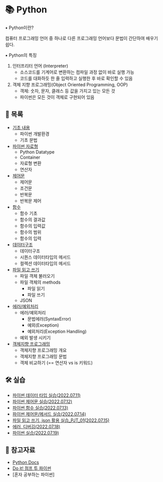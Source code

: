 # 📚 Python

▪ Python이란?

컴퓨터 프로그래밍 언어 중 하나로 다른 프로그래밍 언어보다 문법이 간단하여 배우기 쉽다.

▪ Python의 특징

1. 인터프리터 언어 (Interpreter)
   - 소스코드를 기계어로 변환하는 컴파일 과정 없이 바로 실행 가능
   - 코드를 대화하듯 한 줄 입력하고 실행한 후 바로 확인할 수 있음
2. 객체 지향 프로그래밍(Object Oriented Programming, OOP)
   - 객체: 숫자, 문자, 클래스 등 값을 가지고 있는 모든 것
   - 파이썬은 모든 것이 객체로 구현되어 있음



## 📃 목록

- [기초 내용](https://github.com/hyejinny97/TIL/blob/master/Python/base.md)
  - 파이썬 개발환경
  - 기초 문법
- [파이썬 자료형](https://github.com/hyejinny97/TIL/blob/master/Python/datatype.md)
  - Python Datatype
  - Container
  - 자료형 변환
  - 연산자
- [제어문](https://github.com/hyejinny97/TIL/blob/master/Python/control_statement.md)
  - 제어문
  - 조건문
  - 반복문
  - 반복문 제어
- [함수](https://github.com/hyejinny97/TIL/blob/master/Python/function.md)
  - 함수 기초
  - 함수의 결과값
  - 함수의 입력값
  - 함수의 범위
  - 함수의 입력
- [데이터구조](https://github.com/hyejinny97/TIL/blob/master/Python/data_structure.md)
  - 데이터구조
  - 시퀀스 데이터타입의 메서드
  - 컬렉션 데이터타입의 메서드
- [파일 읽고 쓰기](https://github.com/hyejinny97/TIL/blob/master/Python/file_object.md)
  - 파일 객체 불러오기
  - 파일 객체의 methods
    - 파일 읽기
    - 파일 쓰기
  - JSON
- [에러/예외처리](https://github.com/hyejinny97/TIL/blob/master/Python/error_debug.md)
  - 에러/예외처리
    - 문법에러(SyntaxError)
    - 예외(Exception)
    - 예외처리(Exception Handling)
  - 예외 발생 시키기
- [객체지향 프로그래밍](https://github.com/hyejinny97/TIL/blob/master/Python/OOP.md)
  - 객체지향 프로그래밍 개요
  - 객체지향 프로그래밍 문법
  - 객체 비교하기 (== 연산자 vs is 키워드)


## 🛠 실습
- [파이썬 데이터 타입 실습(2022.07.11)](https://github.com/hyejinny97/TIL/tree/master/Python/practice/practice_01.py)
- [파이썬 제어문 실습(2022.07.12)](https://github.com/hyejinny97/TIL/tree/master/Python/practice/practice_02.py)
- [파이썬 함수 실습(2022.07.13)](https://github.com/hyejinny97/TIL/tree/master/Python/practice/practice_03.py)
- [파이썬 제어문/메서드 실습(2022.07.14)](https://github.com/hyejinny97/TIL/tree/master/Python/practice/practice_04.py)
- [파일 읽고 쓰기, json 활용 실습_PJT_01(2022.07.15)](https://github.com/hyejinny97/01-PJT-01)
- [에러, 디버깅(2022.07.18)](https://github.com/hyejinny97/TIL/tree/master/Python/practice/practice_05.py)
- [파이썬 실습(2022.07.19)](https://github.com/hyejinny97/TIL/tree/master/Python/practice/practice_06.py)



## 🔎 참고자료
- [Python Docs](https://docs.python.org/ko/3/)
- [Do it! 점프 투 파이썬](https://wikidocs.net/book/5445)
- [혼자 공부하는 파이썬]